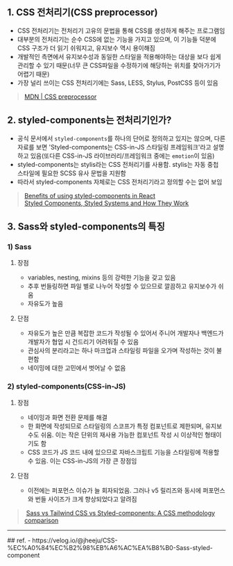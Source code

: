 ## 1. CSS 전처리기(CSS preprocessor)
- CSS 전처리기는 전처리기 고유의 문법을 통해 CSS를 생성하게 해주는 프로그램임
- 대부분의 전처리기는 순수 CSS에 없는 기능을 가지고 있으며, 이 기능들 덕분에 CSS 구조가 더 읽기 쉬워지고, 유지보수 역시 용이해짐
- 개발적인 측면에서 유지보수성과 동일한 스타일을 적용해야하는 대상을 보다 쉽게 관리할 수 있기 때문(너무 큰 CSS파일을 수정하기에 해당하는 위치를 찾아가기가 어렵기 때문)
- 가장 널리 쓰이는 CSS 전처리기에는 Sass, LESS, Stylus, PostCSS 등이 있음

> [MDN | CSS preprocessor](https://developer.mozilla.org/en-US/docs/Glossary/CSS_preprocessor)


## 2. styled-components는 전처리기인가?
- 공식 문서에서 `styled-components`를 하나의 단어로 정의하고 있지는 않으며, 다른 자료를 보면 'Styled-components는 CSS-in-JS 스타일링 프레임워크'라고 설명하고 있음(또다른 CSS-in-JS 라이브러리/프레임워크 중에는 `emotion`이 있음)
- styled-components는 stylis라는 CSS 전처리기를 사용함. stylis는 자동 중첩 스타일에 필요한 SCSS 유사 문법을 지원함
- 따라서 styled-components 자체로는 CSS 전처리기라고 정의할 수는 없어 보임

> [Benefits of using styled-components in React](https://blog.logrocket.com/benefits-using-styled-components-react/)  
> [Styled Components, Styled Systems and How They Work](https://rangle.io/blog/styled-components-styled-systems-and-how-they-work/)


## 3. Sass와 styled-components의 특징
### 1) Sass

1. 장점
    - variables, nesting, mixins 등의 강력한 기능을 갖고 있음
    - 추후 번들링하면 파일 별로 나누어 작성할 수 있으므로 깔끔하고 유지보수가 쉬움
    - 자유도가 높음

2. 단점
    - 자유도가 높은 만큼 복잡한 코드가 작성될 수 있어서 주니어 개발자나 백엔드가 개발자가 협업 시 건드리기 어려워질 수 있음
    - 관심사의 분리라고는 하나 마크업과 스타일링 파일을 오가며 작성하는 것이 불편함
    - 네이밍에 대한 고민에서 벗어날 수 없음

### 2) styled-components(CSS-in-JS)

1. 장점
    - 네이밍과 화면 전환 문제를 해결
    - 한 화면에 작성되므로 스타일링의 스코프가 특정 컴포넌트로 제한되며, 유지보수도 쉬움. 이는 작은 단위의 재사용 가능한 컴포넌트 작성 시 이상적인 형태이기도 함
    - CSS 코드가 JS 코드 내에 있으므로 자바스크립트 기능을 스타일링에 적용할 수 있음. 이는 CSS-in-JS의 가장 큰 장점임

2. 단점
    - 이전에는 퍼포먼스 이슈가 늘 회자되었음. 그러나 v5 릴리즈와 동시에 퍼포먼스와 번들 사이즈가 크게 향상되었다고 알려짐

> [Sass vs Tailwind CSS vs Styled-components: A CSS methodology comparison](https://www.reddit.com/r/reactjs/comments/my6dnw/styled_components_vs_sass_sheets/)


<hr>
## ref.
- https://velog.io/@jheeju/CSS-%EC%A0%84%EC%B2%98%EB%A6%AC%EA%B8%B0-Sass-styled-component